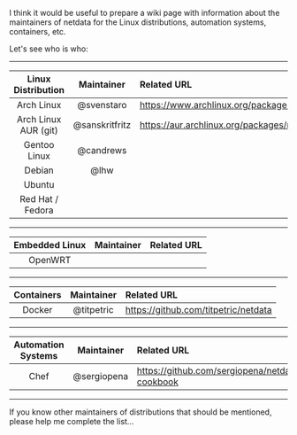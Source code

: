 I think it would be useful to prepare a wiki page with information about the maintainers of netdata for the Linux distributions, automation systems, containers, etc.

Let's see who is who:

---

Linux Distribution   | Maintainer     | Related URL
:-------------------:|:--------------:|:-----------
Arch Linux           | @svenstaro     | https://www.archlinux.org/packages/community/x86_64/netdata/
Arch Linux AUR (git) | @sanskritfritz | https://aur.archlinux.org/packages/netdata-git/
Gentoo Linux         | @candrews      |
Debian               | @lhw           | 
Ubuntu               |                |
Red Hat / Fedora     |                |

---

Embedded Linux       | Maintainer     | Related URL
:-------------------:|:--------------:|:-----------
OpenWRT              |                |

---

Containers           | Maintainer     | Related URL
:-------------------:|:--------------:|:-----------
Docker               | @titpetric     | https://github.com/titpetric/netdata

---

Automation Systems   | Maintainer     | Related URL
:-------------------:|:--------------:|:-----------
Chef                 | @sergiopena    | https://github.com/sergiopena/netdata-cookbook

---

If you know other maintainers of distributions that should be mentioned, please help me complete the list...

